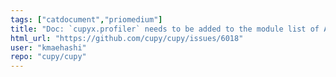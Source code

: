 ```yaml
---
tags: ["catdocument","priomedium"]
title: "Doc: `cupyx.profiler` needs to be added to the module list of API reference"
html_url: "https://github.com/cupy/cupy/issues/6018"
user: "kmaehashi"
repo: "cupy/cupy"
---
```


